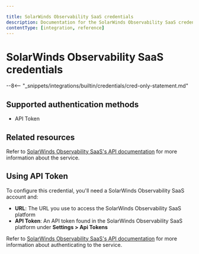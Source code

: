 ```yaml
---

title: SolarWinds Observability SaaS credentials
description: Documentation for the SolarWinds Observability SaaS credential, Use these credentials to authenticate SolarWinds Observability SaaS in n8n, a workflow automation platform
contentType: [integration, reference]
---
```


# SolarWinds Observability SaaS credentials

--8<-- "_snippets/integrations/builtin/credentials/cred-only-statement.md"

## Supported authentication methods

* API Token

## Related resources

Refer to [SolarWinds Observability SaaS's API documentation](https://documentation.solarwinds.com/en/success_center/observability/content/api/api-swagger.htm) for more information about the service.


## Using API Token

To configure this credential, you'll need a SolarWinds Observability SaaS account and:

- **URL**: The URL you use to access the SolarWinds Observability SaaS platform
- **API Token**: An API token found in the SolarWinds Observability SaaS platform under **Settings > Api Tokens**

Refer to [SolarWinds Observability SaaS's API documentation](https://documentation.solarwinds.com/en/success_center/observability/content/settings/api-tokens.htm) for more information about authenticating to the service.

